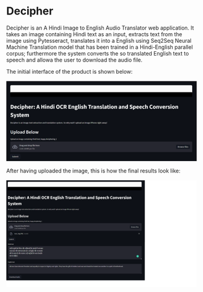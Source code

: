 # Decipher
Decipher is an A Hindi Image to English Audio Translator web application. It takes an image containing Hindi text as an input, extracts text from the image using Pytesseract, translates it into a English using Seq2Seq Neural Machine Translation model that has been trained in a Hindi-English parallel corpus; furthermore the system converts the so translated English text to speech and allowa the user to download the audio file.

The initial interface of the product is shown below: <br><br>
![Initial GUI](Decipher_Img/Decipher_Img_1.PNG)

After having uploaded the image, this is how the final results look like: <br><br>
![Final Results](Decipher_Img/Decipher_Img_2.png)

